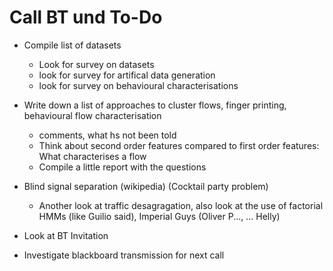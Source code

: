 # Call BT und To-Do

- Compile list of datasets
	- Look for survey on datasets
	- look for survey for artifical data generation
	- look for survey on behavioural characterisations

- Write down a list of approaches to cluster flows, finger printing, behavioural flow characterisation
	- comments, what hs not been told
	- Think about second order features compared to first order features: What characterises a flow
	- Compile a little report with the questions

- Blind signal separation (wikipedia) (Cocktail party problem)
	- Another look at traffic desagragation, also look at the use of factorial HMMs (like Guilio said), Imperial Guys (Oliver P..., ... Helly)

- Look at BT Invitation

- Investigate blackboard transmission for next call